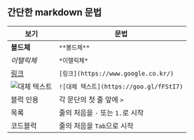 ## 간단한 markdown 문법

|보기 								|문법 									|
|-----------------------------------|---------------------------------------|
|**볼드체**							|`**볼드체**`								|
|*이탤릭체* 							|`*이탤릭체*`								|
|[링크](https://www.google.co.kr/)	|`[링크](https://www.google.co.kr/)`		|
|![대체 텍스트](https://goo.gl/fFStI7)	|`![대체 텍스트](https://goo.gl/fFStI7)`	|
|블럭 인용                            	|각 문단의 첫 줄 앞에 `>`					|
|목록    								|줄의 처음을 `-` 또는 `1.`로 시작				|
|코드블럭 								|줄의 처음을 `Tab`으로 시작					|

